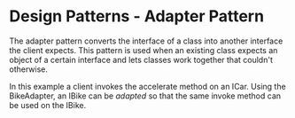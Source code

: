 # Design Patterns - Adapter Pattern

The adapter pattern converts the interface of a class into another interface the client expects.
This pattern is used when an existing class expects an object of a certain interface and lets classes work together that couldn't otherwise.

In this example a client invokes the accelerate method on an ICar. Using the BikeAdapter, an IBike can be *adapted* so that the same invoke method can be used on the IBike.
